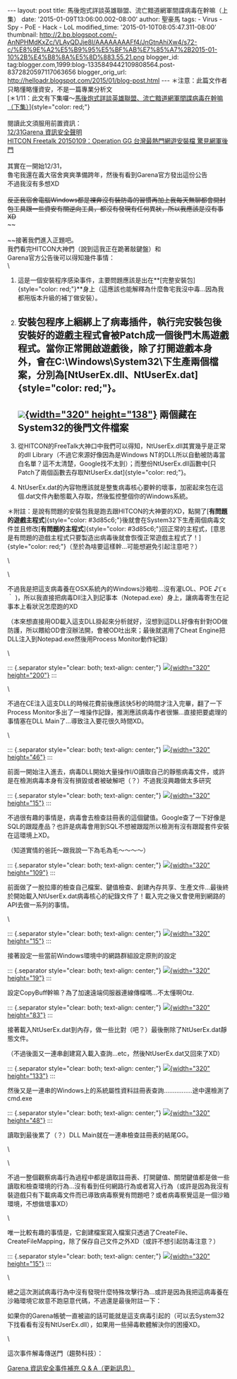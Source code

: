 \-\-- layout: post title:
馬後炮式詳談英雄聯盟、流亡黯道網軍間諜病毒在幹嘛（上集） date:
\'2015-01-09T13:06:00.002-08:00\' author: 聖豪馬 tags: - Virus - Spy -
PoE - Hack - LoL modified\_time: \'2015-01-10T08:05:47.311-08:00\'
thumbnail:
http://2.bp.blogspot.com/-AnNPHMdKxZc/VLAyQDJie8I/AAAAAAAAFf4/JnGtnAhiXw4/s72-c/%E8%9E%A2%E5%B9%95%E5%BF%AB%E7%85%A7%2B2015-01-10%2B%E4%B8%8A%E5%8D%883.55.21.png
blogger\_id:
tag:blogger.com,1999:blog-1335849442109808564.post-8372820597117063656
blogger\_orig\_url: http://helloadr.blogspot.com/2015/01/blog-post.html
\-\-- ＊注意：此篇文作者只略懂略懂資安，不是一篇專業分析文\
[＊1/11：此文有下集囉～[馬後炮式詳談英雄聯盟、流亡黯道網軍間諜病毒在幹嘛（下集）](http://helloadr.blogspot.tw/2015/01/blog-post_10.html)]{style="color: red;"}\
\
閱讀此文須服用前置資訊：\
[12/31Garena
資訊安全聲明](http://lol.garena.tw/news/news_info.php?nid=2530&category=0&cate_title=%E6%89%80%E6%9C%89%E6%96%B0%E8%81%9E)\
[HITCON Freetalk 20150109：Operation GG 台灣最熱門網遊安裝檔
驚見網軍後門](https://www.youtube.com/watch?v=rPF53u78KsY#t=715)\
\
其實在一開始12/31，\
魯宅我還在義大宿舍爽爽準備跨年，然後有看到Garena官方發出這份公告\
不過我沒有多想XD\
\
~~反正我宿舍電腦Windows都是裸奔沒有裝防毒的習慣再加上我每天無聊都會開封包工具跟一些資安有關逆向工具，都沒有發現有任何異狀，所以我應該是沒有事XD~~\
~~\
\
~~接著我們進入正題吧。\
我們看完HITCON大神們（說到這我正在跪著敲鍵盤）和\
Garena官方公告後可以得知幾件事情：\
\

1.  這是一個安裝程序感染事件，主要問題應該是出在**[完整安裝包]{style="color: red;"}**身上（這應該也能解釋為什麼魯宅我沒中毒\...因為我都用版本升級的補丁做安裝）。
2.  安裝包程序上綑綁上了病毒插件，執行完安裝包後安裝好的遊戲主程式會被Patch成一個後門木馬遊戲程式。當你正常開啟遊戲後，除了打開遊戲本身外，會在C:\\Windows\\System32\\下生產兩個檔案，分別為[**NtUserEx.dll、NtUserEx.dat**]{style="color: red;"}。
      -----------------------------------------------------------------------------------------------------------------------------------------------------------------------------------------------------------------------------------------------------------------------------------------------------------------------------------------------------------------------
       [![](http://2.bp.blogspot.com/-AnNPHMdKxZc/VLAyQDJie8I/AAAAAAAAFf4/JnGtnAhiXw4/s1600/%E8%9E%A2%E5%B9%95%E5%BF%AB%E7%85%A7%2B2015-01-10%2B%E4%B8%8A%E5%8D%883.55.21.png){width="320" height="138"}](http://2.bp.blogspot.com/-AnNPHMdKxZc/VLAyQDJie8I/AAAAAAAAFf4/JnGtnAhiXw4/s1600/%E8%9E%A2%E5%B9%95%E5%BF%AB%E7%85%A7%2B2015-01-10%2B%E4%B8%8A%E5%8D%883.55.21.png)
                                                                                                                                                                          兩個藏在System32的後門文件檔案
      -----------------------------------------------------------------------------------------------------------------------------------------------------------------------------------------------------------------------------------------------------------------------------------------------------------------------------------------------------------------------

3.  從HITCON的FreeTalk大神口中我們可以得知，NtUserEx.dll其實幾乎是正常的dll
    Library（不過它來源好像因為是Windows
    NT的DLL所以自動被防毒當白名單？這不太清楚，Google找不太到）；而整份NtUserEx.dll函數中[只Patch了兩個函數去存取NtUserEx.dat]{style="color: red;"}。
4.  NtUserEx.dat的內容物應該就是整隻病毒核心要幹的壞事，加密起來包在這個.dat文件內動態載入存取，然後監控整個你的Windows系統。

<div>

＊附註：是說有問題的安裝包我是跑去跟HITCON的大神要的XD，點開了[**有問題的遊戲主程式**]{style="color: #3d85c6;"}後就會在System32下生產兩個病毒文件並且修改[**有問題的主程式**]{style="color: #3d85c6;"}回正常的主程式，[意思是有問題的遊戲主程式只要製造出病毒後就會恢復正常遊戲主程式了！]{style="color: red;"}（至於為啥要這樣幹\...可能想避免引起注意吧？）

</div>

<div>

\

</div>

<div>

\

</div>

<div>

不過我是把這支病毒養在OSX系統內的Windows沙箱啦\...沒有灌LOL、POE ♪(´ε｀
)，所以我直接把病毒Dll注入到記事本（Notepad.exe）身上，讓病毒寄生在記事本上看狀況怎麼跑的XD

</div>

<div>

（本來想直接用OD載入這支DLL掛起來分析就好，沒想到這DLL好像有針對OD做防護，所以餵給OD會沒辦法開，會被OD吐出來；最後就選用了Cheat
Engine把DLL注入到Notepad.exe然後用Process Monitor動作紀錄）

</div>

<div>

\

</div>

::: {.separator style="clear: both; text-align: center;"}
[![](http://2.bp.blogspot.com/-qDTzQnDSYtA/VLA2zQ03TFI/AAAAAAAAFgE/XclB3JaTMK8/s1600/%E8%9E%A2%E5%B9%95%E5%BF%AB%E7%85%A7%2B2015-01-10%2B%E4%B8%8A%E5%8D%884.14.49.png){width="320"
height="200"}](http://2.bp.blogspot.com/-qDTzQnDSYtA/VLA2zQ03TFI/AAAAAAAAFgE/XclB3JaTMK8/s1600/%E8%9E%A2%E5%B9%95%E5%BF%AB%E7%85%A7%2B2015-01-10%2B%E4%B8%8A%E5%8D%884.14.49.png)
:::

<div>

\

</div>

<div>

不過在CE注入這支DLL的時候花費前後應該快5秒的時間才注入完畢，翻了一下Process
Monitor多出了一堆操作記錄，推測應該病毒作者很懶\...直接把要處理的事情塞在DLL
Main了\...導致注入要花很久時間XD。

</div>

<div>

\

</div>

::: {.separator style="clear: both; text-align: center;"}
[![](http://3.bp.blogspot.com/-SWb_xotJ9ik/VLA37GE7AyI/AAAAAAAAFgM/4Ze-KbHfpZI/s1600/%E8%9E%A2%E5%B9%95%E5%BF%AB%E7%85%A7%2B2015-01-10%2B%E4%B8%8A%E5%8D%884.19.40.png){width="320"
height="46"}](http://3.bp.blogspot.com/-SWb_xotJ9ik/VLA37GE7AyI/AAAAAAAAFgM/4Ze-KbHfpZI/s1600/%E8%9E%A2%E5%B9%95%E5%BF%AB%E7%85%A7%2B2015-01-10%2B%E4%B8%8A%E5%8D%884.19.40.png)
:::

<div>

前面一開始注入進去，病毒DLL開始大量操作I/O讀取自己的靜態病毒文件，或許是在檢測病毒本身有沒有損毀或者被破解吧（？）不過我沒興趣做太多研究

</div>

::: {.separator style="clear: both; text-align: center;"}
[![](http://1.bp.blogspot.com/-SRaVPdBzvTw/VLA5j7-QtSI/AAAAAAAAFgY/excQMLdXW-Y/s1600/%E8%9E%A2%E5%B9%95%E5%BF%AB%E7%85%A7%2B2015-01-10%2B%E4%B8%8A%E5%8D%884.26.29.png){width="320"
height="15"}](http://1.bp.blogspot.com/-SRaVPdBzvTw/VLA5j7-QtSI/AAAAAAAAFgY/excQMLdXW-Y/s1600/%E8%9E%A2%E5%B9%95%E5%BF%AB%E7%85%A7%2B2015-01-10%2B%E4%B8%8A%E5%8D%884.26.29.png)
:::

<div>

不過很有趣的事情是，病毒會去檢查註冊表的這個鍵值。Google查了一下好像是SQL的跟蹤產品？也許是病毒會用到SQL不想被跟蹤所以檢測有沒有跟蹤套件安裝在這環境上XD。

</div>

<div>

（知道實情的爸託～跟我說一下為毛為毛～～～～）

</div>

::: {.separator style="clear: both; text-align: center;"}
[![](http://2.bp.blogspot.com/-QOiyqoHEw9U/VLA6Ov7UgNI/AAAAAAAAFgg/GcuwAUGQgjQ/s1600/%E8%9E%A2%E5%B9%95%E5%BF%AB%E7%85%A7%2B2015-01-10%2B%E4%B8%8A%E5%8D%884.29.23%2B1.png){width="320"
height="109"}](http://2.bp.blogspot.com/-QOiyqoHEw9U/VLA6Ov7UgNI/AAAAAAAAFgg/GcuwAUGQgjQ/s1600/%E8%9E%A2%E5%B9%95%E5%BF%AB%E7%85%A7%2B2015-01-10%2B%E4%B8%8A%E5%8D%884.29.23%2B1.png)
:::

<div>

前面做了一脫拉庫的檢查自己檔案、鍵值檢查、創建內存共享、生產文件\...最後終於開始載入NtUserEx.dat病毒核心的紀錄文件了！載入完之後又會使用到網路的API去做一系列的事情。

</div>

<div>

\

</div>

::: {.separator style="clear: both; text-align: center;"}
[![](http://3.bp.blogspot.com/-6jygd-5pIVc/VLA7QKl7meI/AAAAAAAAFgs/fZkTqmGtxoI/s1600/%E8%9E%A2%E5%B9%95%E5%BF%AB%E7%85%A7%2B2015-01-10%2B%E4%B8%8A%E5%8D%884.33.31.png){width="320"
height="15"}](http://3.bp.blogspot.com/-6jygd-5pIVc/VLA7QKl7meI/AAAAAAAAFgs/fZkTqmGtxoI/s1600/%E8%9E%A2%E5%B9%95%E5%BF%AB%E7%85%A7%2B2015-01-10%2B%E4%B8%8A%E5%8D%884.33.31.png)
:::

<div>

接著設定一些當前Windows環境中的網路群組設定原則的設定

</div>

::: {.separator style="clear: both; text-align: center;"}
[![](http://3.bp.blogspot.com/-BQW_VUlofR8/VLA78trPCQI/AAAAAAAAFg0/nG2HoFpfxWk/s1600/%E8%9E%A2%E5%B9%95%E5%BF%AB%E7%85%A7%2B2015-01-10%2B%E4%B8%8A%E5%8D%884.36.42.png){width="320"
height="19"}](http://3.bp.blogspot.com/-BQW_VUlofR8/VLA78trPCQI/AAAAAAAAFg0/nG2HoFpfxWk/s1600/%E8%9E%A2%E5%B9%95%E5%BF%AB%E7%85%A7%2B2015-01-10%2B%E4%B8%8A%E5%8D%884.36.42.png)
:::

<div>

設定CopyBuff幹嘛？為了加速遠端伺服器連線傳檔嗎\...不太懂啊Otz.

</div>

::: {.separator style="clear: both; text-align: center;"}
[![](http://1.bp.blogspot.com/-G--wnXYAzqM/VLA9LShMb6I/AAAAAAAAFhI/j_anj2FkdSs/s1600/%E8%9E%A2%E5%B9%95%E5%BF%AB%E7%85%A7%2B2015-01-10%2B%E4%B8%8A%E5%8D%884.42.03.png){width="320"
height="83"}](http://1.bp.blogspot.com/-G--wnXYAzqM/VLA9LShMb6I/AAAAAAAAFhI/j_anj2FkdSs/s1600/%E8%9E%A2%E5%B9%95%E5%BF%AB%E7%85%A7%2B2015-01-10%2B%E4%B8%8A%E5%8D%884.42.03.png)
:::

<div>

接著載入NtUserEx.dat到內存，做一些比對（吧？）最後刪除了NtUserEx.dat靜態文件。

</div>

<div>

（不過後面又一連串創建寫入載入查詢\...etc，然後NtUserEx.dat又回來了XD）

</div>

::: {.separator style="clear: both; text-align: center;"}
[![](http://3.bp.blogspot.com/-YtRHAeZiQeQ/VLBANz10P3I/AAAAAAAAFhU/VwwQDBjzqGU/s1600/%E8%9E%A2%E5%B9%95%E5%BF%AB%E7%85%A7%2B2015-01-10%2B%E4%B8%8A%E5%8D%884.54.54.png){width="320"
height="133"}](http://3.bp.blogspot.com/-YtRHAeZiQeQ/VLBANz10P3I/AAAAAAAAFhU/VwwQDBjzqGU/s1600/%E8%9E%A2%E5%B9%95%E5%BF%AB%E7%85%A7%2B2015-01-10%2B%E4%B8%8A%E5%8D%884.54.54.png)
:::

<div>

然後又是一連串的Windows上的系統屬性資料註冊表查詢\...\...\...\...\....途中還檢測了cmd.exe

</div>

::: {.separator style="clear: both; text-align: center;"}
[![](http://1.bp.blogspot.com/-yltOgFZGLQY/VLBAk1NzORI/AAAAAAAAFhc/fQh8swQXshQ/s1600/%E8%9E%A2%E5%B9%95%E5%BF%AB%E7%85%A7%2B2015-01-10%2B%E4%B8%8A%E5%8D%884.56.28.png){width="320"
height="48"}](http://1.bp.blogspot.com/-yltOgFZGLQY/VLBAk1NzORI/AAAAAAAAFhc/fQh8swQXshQ/s1600/%E8%9E%A2%E5%B9%95%E5%BF%AB%E7%85%A7%2B2015-01-10%2B%E4%B8%8A%E5%8D%884.56.28.png)
:::

<div>

讀取到最後累了（？）DLL Main就在一連串檢查註冊表的結尾GG。

</div>

<div>

\

</div>

<div>

\

</div>

<div>

不過一整個觀察病毒行為過程中都是讀取註冊表、打開鍵值、關閉鍵值都是做一些讀取和檢查環境的行為\...沒有看到任何網路行為或者寫入行為（或許是因為我沒有裝遊戲只有下載病毒文件而已導致病毒察覺有問題吧？或者病毒察覺這是一個沙箱環境，不想做壞事XD）

</div>

<div>

\

</div>

<div>

唯一比較有趣的事情是，它創建檔案寫入檔案只透過了CreateFile、CreateFileMapping，除了保存自己文件之外XD（或許不想引起防毒注意？）

</div>

::: {.separator style="clear: both; text-align: center;"}
[![](http://3.bp.blogspot.com/-rJdE5j_4REs/VLBBw_zNAlI/AAAAAAAAFho/yeYEsFdZvWw/s1600/%E8%9E%A2%E5%B9%95%E5%BF%AB%E7%85%A7%2B2015-01-10%2B%E4%B8%8A%E5%8D%885.01.06.png){width="320"
height="15"}](http://3.bp.blogspot.com/-rJdE5j_4REs/VLBBw_zNAlI/AAAAAAAAFho/yeYEsFdZvWw/s1600/%E8%9E%A2%E5%B9%95%E5%BF%AB%E7%85%A7%2B2015-01-10%2B%E4%B8%8A%E5%8D%885.01.06.png)
:::

<div>

\

</div>

<div>

總之這次測試病毒行為中沒有發現什麼特殊攻擊行為\...或許是因為我把這病毒養在沙箱環境它故意不跑惡意代碼，不過還是最後附註一下：

</div>

<div>

如果你的Garena帳號一直被盜的話可能就是這支病毒引起的（可以去System32下找看看有沒有NtUserEx.dll），如果用一些掃毒軟體解決你的困擾XD。

</div>

<div>

\

</div>

<div>

這次事件解毒傳送門（趨勢科技）：

</div>

<div>

[Garena 資訊安全事件補充 Q &
A（更新訊息）](http://lol.garena.tw/news/news_info.php?nid=2532)

</div>
